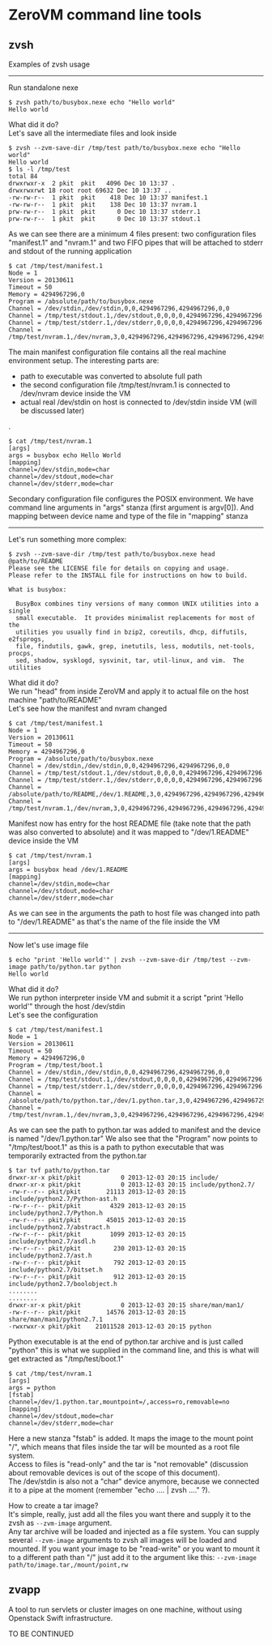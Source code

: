 ZeroVM command line tools
=============

zvsh
----

Examples of zvsh usage

----

Run standalone nexe

    $ zvsh path/to/busybox.nexe echo "Hello world"
    Hello world

What did it do?  
Let's save all the intermediate files and look inside

    $ zvsh --zvm-save-dir /tmp/test path/to/busybox.nexe echo "Hello world"
    Hello world
    $ ls -l /tmp/test
    total 84
    drwxrwxr-x  2 pkit  pkit   4096 Dec 10 13:37 .
    drwxrwxrwt 18 root root 69632 Dec 10 13:37 ..
    -rw-rw-r--  1 pkit  pkit    418 Dec 10 13:37 manifest.1
    -rw-rw-r--  1 pkit  pkit    138 Dec 10 13:37 nvram.1
    prw-rw-r--  1 pkit  pkit      0 Dec 10 13:37 stderr.1
    prw-rw-r--  1 pkit  pkit      0 Dec 10 13:37 stdout.1

As we can see there are a minimum 4 files present: two configuration files "manifest.1" and "nvram.1"
and two FIFO pipes that will be attached to stderr and stdout of the running application

    $ cat /tmp/test/manifest.1
    Node = 1
    Version = 20130611
    Timeout = 50
    Memory = 4294967296,0
    Program = /absolute/path/to/busybox.nexe
    Channel = /dev/stdin,/dev/stdin,0,0,4294967296,4294967296,0,0
    Channel = /tmp/test/stdout.1,/dev/stdout,0,0,0,0,4294967296,4294967296
    Channel = /tmp/test/stderr.1,/dev/stderr,0,0,0,0,4294967296,4294967296
    Channel = /tmp/test/nvram.1,/dev/nvram,3,0,4294967296,4294967296,4294967296,4294967296
    
The main manifest configuration file contains all the real machine environment setup.
The interesting parts are:
- path to executable was converted to absolute full path
- the second configuration file /tmp/test/nvram.1 is connected to /dev/nvram device inside the VM
- actual real /dev/stdin on host is connected to /dev/stdin inside VM (will be discussed later)

.

    $ cat /tmp/test/nvram.1
    [args]
    args = busybox echo Hello World
    [mapping]
    channel=/dev/stdin,mode=char
    channel=/dev/stdout,mode=char
    channel=/dev/stderr,mode=char

Secondary configuration file configures the POSIX environment. We have command line arguments in "args" stanza (first argument is argv\[0\]).
And mapping between device name and type of the file in "mapping" stanza

----

Let's run something more complex:

    $ zvsh --zvm-save-dir /tmp/test path/to/busybox.nexe head @path/to/README
    Please see the LICENSE file for details on copying and usage.
    Please refer to the INSTALL file for instructions on how to build.
    
    What is busybox:
    
      BusyBox combines tiny versions of many common UNIX utilities into a single
      small executable.  It provides minimalist replacements for most of the
      utilities you usually find in bzip2, coreutils, dhcp, diffutils, e2fsprogs,
      file, findutils, gawk, grep, inetutils, less, modutils, net-tools, procps,
      sed, shadow, sysklogd, sysvinit, tar, util-linux, and vim.  The utilities

What did it do?  
We run "head" from inside ZeroVM and apply it to actual file on the host machine "path/to/README"  
Let's see how the manifest and nvram changed

    $ cat /tmp/test/manifest.1 
    Node = 1
    Version = 20130611
    Timeout = 50
    Memory = 4294967296,0
    Program = /absolute/path/to/busybox.nexe
    Channel = /dev/stdin,/dev/stdin,0,0,4294967296,4294967296,0,0
    Channel = /tmp/test/stdout.1,/dev/stdout,0,0,0,0,4294967296,4294967296
    Channel = /tmp/test/stderr.1,/dev/stderr,0,0,0,0,4294967296,4294967296
    Channel = /absolute/path/to/README,/dev/1.README,3,0,4294967296,4294967296,4294967296,4294967296
    Channel = /tmp/test/nvram.1,/dev/nvram,3,0,4294967296,4294967296,4294967296,4294967296
    
Manifest now has entry for the host README file (take note that the path was also converted to absolute)
and it was mapped to "/dev/1.README" device inside the VM

    $ cat /tmp/test/nvram.1 
    [args]
    args = busybox head /dev/1.README
    [mapping]
    channel=/dev/stdin,mode=char
    channel=/dev/stdout,mode=char
    channel=/dev/stderr,mode=char

As we can see in the arguments the path to host file was changed into path to "/dev/1.README" as that's the name of the file inside the VM

----

Now let's use image file

    $ echo "print 'Hello world'" | zvsh --zvm-save-dir /tmp/test --zvm-image path/to/python.tar python
    Hello world

What did it do?  
We run python interpreter inside VM and submit it a script "print 'Hello world'" through the host /dev/stdin  
Let's see the configuration

    $ cat /tmp/test/manifest.1 
    Node = 1
    Version = 20130611
    Timeout = 50
    Memory = 4294967296,0
    Program = /tmp/test/boot.1
    Channel = /dev/stdin,/dev/stdin,0,0,4294967296,4294967296,0,0
    Channel = /tmp/test/stdout.1,/dev/stdout,0,0,0,0,4294967296,4294967296
    Channel = /tmp/test/stderr.1,/dev/stderr,0,0,0,0,4294967296,4294967296
    Channel = /absolute/path/to/python.tar,/dev/1.python.tar,3,0,4294967296,4294967296,4294967296,4294967296
    Channel = /tmp/test/nvram.1,/dev/nvram,3,0,4294967296,4294967296,4294967296,4294967296

As we can see the path to python.tar was added to manifest and the device is named "/dev/1.python.tar"
We also see that the "Program" now points to "/tmp/test/boot.1" as this is a path to python executable that was temporarily extracted from the python.tar

    $ tar tvf path/to/python.tar
    drwxr-xr-x pkit/pkit           0 2013-12-03 20:15 include/
    drwxr-xr-x pkit/pkit           0 2013-12-03 20:15 include/python2.7/
    -rw-r--r-- pkit/pkit       21113 2013-12-03 20:15 include/python2.7/Python-ast.h
    -rw-r--r-- pkit/pkit        4329 2013-12-03 20:15 include/python2.7/Python.h
    -rw-r--r-- pkit/pkit       45015 2013-12-03 20:15 include/python2.7/abstract.h
    -rw-r--r-- pkit/pkit        1099 2013-12-03 20:15 include/python2.7/asdl.h
    -rw-r--r-- pkit/pkit         230 2013-12-03 20:15 include/python2.7/ast.h
    -rw-r--r-- pkit/pkit         792 2013-12-03 20:15 include/python2.7/bitset.h
    -rw-r--r-- pkit/pkit         912 2013-12-03 20:15 include/python2.7/boolobject.h
    ........
    ........
    drwxr-xr-x pkit/pkit           0 2013-12-03 20:15 share/man/man1/
    -rw-r--r-- pkit/pkit       14576 2013-12-03 20:15 share/man/man1/python2.7.1
    -rwxrwxr-x pkit/pkit    21011528 2013-12-03 20:15 python

Python executable is at the end of python.tar archive and is just called "python" this is what we supplied in the command line, 
and this is what will get extracted as "/tmp/test/boot.1"

    $ cat /tmp/test/nvram.1 
    [args]
    args = python
    [fstab]
    channel=/dev/1.python.tar,mountpoint=/,access=ro,removable=no
    [mapping]
    channel=/dev/stdout,mode=char
    channel=/dev/stderr,mode=char

Here a new stanza "fstab" is added. It maps the image to the mount point "/", which means that files inside the tar will be mounted as a root file system.  
Access to files is "read-only" and the tar is "not removable" (discussion about removable devices is out of the scope of this document).  
The /dev/stdin is also not a "char" device anymore, because we connected it to a pipe at the moment (remember "echo .... | zvsh ...." ?).  

How to create a tar image?  
It's simple, really, just add all the files you want there and supply it to the zvsh as `--zvm-image` argument.  
Any tar archive will be loaded and injected as a file system. You can supply several `--zvm-image` arguments to zvsh 
all images will be loaded and mounted.
If you want your image to be "read-write" or you want to mount it to a different path than "/" 
just add it to the argument like this: `--zvm-image path/to/image.tar,/mount/point,rw`

zvapp
----

A tool to run servlets or cluster images on one machine, without using Openstack Swift infrastructure.

TO BE CONTINUED